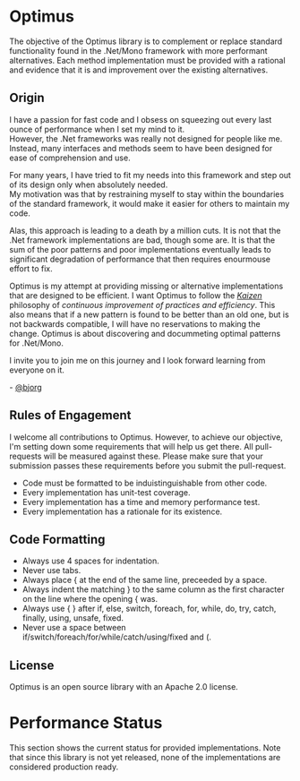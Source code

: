 Optimus
=======

The objective of the Optimus library is to complement or replace standard functionality found in the .Net/Mono framework 
with more performant alternatives. Each method implementation must be provided with a rational and evidence that it is
and improvement over the existing alternatives.

Origin
------
I have a passion for fast code and I obsess on squeezing out every last ounce of performance when I set my mind to it.  
However, the .Net frameworks was really not designed for people like me.  Instead, many interfaces and methods seem to 
have been designed for ease of comprehension and use.

For many years, I have tried to fit my needs into this framework and step out of its design only when absolutely needed.  
My motivation was that by restraining myself to stay within the boundaries of the standard framework, it would make it 
easier for others to maintain my code.

Alas, this approach is leading to a death by a million cuts.  It is not that the .Net framework implementations are bad, 
though some are.  It is that the sum of the poor patterns and poor implementations eventually leads to significant 
degradation of performance that then requires enourmouse effort to fix.

Optimus is my attempt at providing missing or alternative implementations that are designed to be efficient.  I want 
Optimus to follow the *[Kaizen](http://en.wikipedia.org/wiki/Kaizen)* philosophy of *continuous improvement of practices 
and efficiency*.  This also means that if a new pattern is found to be better than an old one, but is not backwards 
compatible, I will have no reservations to making the change.  Optimus is about discovering and docummeting optimal 
patterns for .Net/Mono.

I invite you to join me on this journey and I look forward learning from everyone on it.

\- [@bjorg](http://twitter.com/bjorg)

Rules of Engagement
-------------------
I welcome all contributions to Optimus.  However, to achieve our objective, I'm setting down some requirements that
will help us get there.  All pull-requests will be measured against these.  Please make sure that your submission
passes these requirements before you submit the pull-request.

* Code must be formatted to be induistinguishable from other code.
* Every implementation has unit-test coverage.
* Every implementation has a time and memory performance test.
* Every implementation has a rationale for its existence.

Code Formatting
---------------
* Always use 4 spaces for indentation.
* Never use tabs.
* Always place { at the end of the same line, preceeded by a space.
* Always indent the matching } to the same column as the first character on the line where the opening { was.
* Always use { } after if, else, switch, foreach, for, while, do, try, catch, finally, using, unsafe, fixed.
* Never use a space between if/switch/foreach/for/while/catch/using/fixed and (.

License
-------
Optimus is an open source library with an Apache 2.0 license.

Performance Status
==================

This section shows the current status for provided implementations.  Note that since this library is not yet released, 
none of the implementations are considered production ready.
